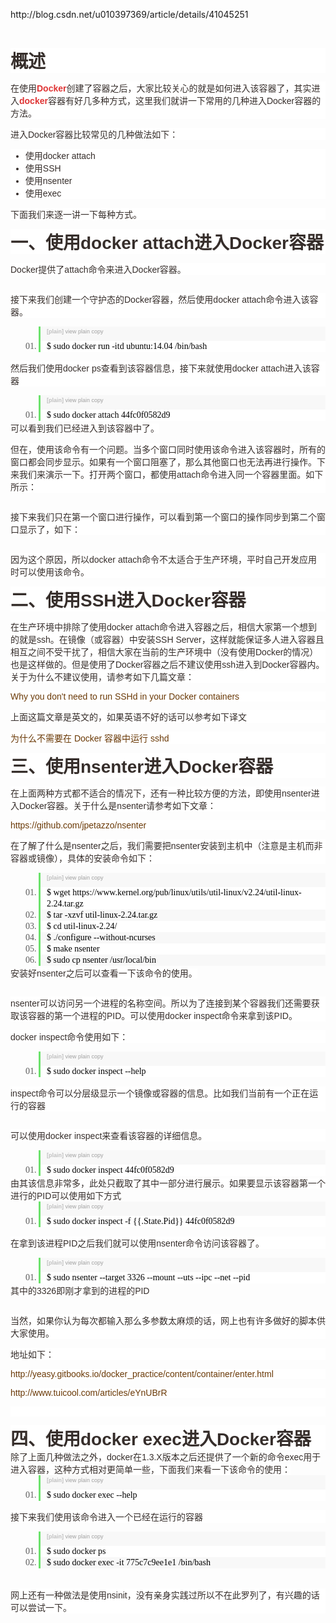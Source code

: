 <p>
	http://blog.csdn.net/u010397369/article/details/41045251
</p>
<p>
	<br />
</p>
<p>
	<h1 style="margin:0px;padding:0px;color:#362E2B;font-family:Arial;white-space:normal;background-color:#FFFFFF;">
		概述
	</h1>
	<p style="color:#362E2B;font-family:Arial;font-size:14px;white-space:normal;background-color:#FFFFFF;">
		在使用<a href="http://lib.csdn.net/base/docker" class="replace_word" title="Docker知识库" target="_blank" style="color:#DF3434;text-decoration-line:none;font-weight:bold;">Docker</a>创建了容器之后，大家比较关心的就是如何进入该容器了，其实进入<a href="http://lib.csdn.net/base/docker" class="replace_word" title="Docker知识库" target="_blank" style="color:#DF3434;text-decoration-line:none;font-weight:bold;">docker</a>容器有好几多种方式，这里我们就讲一下常用的几种进入Docker容器的方法。
	</p>
	<p style="color:#362E2B;font-family:Arial;font-size:14px;white-space:normal;background-color:#FFFFFF;">
		进入Docker容器比较常见的几种做法如下：
	</p>
	<ul style="color:#362E2B;font-family:Arial;font-size:14px;white-space:normal;background-color:#FFFFFF;">
		<li>
			使用docker attach
		</li>
		<li>
			使用SSH
		</li>
		<li>
			使用nsenter
		</li>
		<li>
			使用exec<br />
		</li>
	</ul>
	<p style="color:#362E2B;font-family:Arial;font-size:14px;white-space:normal;background-color:#FFFFFF;">
		下面我们来逐一讲一下每种方式。
	</p>
	<h1 style="margin:0px;padding:0px;color:#362E2B;font-family:Arial;white-space:normal;background-color:#FFFFFF;">
		<a name="t1"></a>一、使用docker attach进入Docker容器
	</h1>
	<p style="color:#362E2B;font-family:Arial;font-size:14px;white-space:normal;background-color:#FFFFFF;">
		Docker提供了attach命令来进入Docker容器。
	</p>
	<p style="color:#362E2B;font-family:Arial;font-size:14px;white-space:normal;background-color:#FFFFFF;">
		<img src="http://img.blog.csdn.net/20141112160853687" alt="" style="border-width:initial;border-style:none;max-width:100%;" />
	</p>
	<p style="color:#362E2B;font-family:Arial;font-size:14px;white-space:normal;background-color:#FFFFFF;">
		接下来我们创建一个守护态的Docker容器，然后使用docker attach命令进入该容器。
	</p>
	<div class="dp-highlighter bg_plain" style="font-family:Consolas, &quot;background-color:#E7E5DC;width:712.797px;overflow-x:auto;overflow-y:hidden;padding-top:1px;position:relative;color:#362E2B;white-space:normal;margin:18px 0px !important;">
		<div class="bar" style="padding-left:45px;">
			<div class="tools" style="padding:3px 8px 10px 10px;font-stretch:normal;font-size:9px;line-height:normal;font-family:Verdana, Geneva, Arial, Helvetica, sans-serif;color:silver;background-color:#F8F8F8;border-left:3px solid #6CE26C;">
				<b>[plain]</b>&nbsp;<a href="http://blog.csdn.net/u010397369/article/details/41045251#" class="ViewSource" title="view plain" target="_blank" style="color:#A0A0A0;text-decoration-line:none;background-image:url(&quot;background-position:left top;background-size:initial;background-repeat:no-repeat;background-attachment:initial;background-origin:initial;background-clip:initial;background-color:inherit;border:none;padding:1px;margin:0px 10px 0px 0px;font-size:9px;display:inline-block;width:16px;height:16px;text-indent:-2000px;">view plain</a><span data-mod="popu_168">&nbsp;<a href="http://blog.csdn.net/u010397369/article/details/41045251#" class="CopyToClipboard" title="copy" target="_blank" style="color:#A0A0A0;text-decoration-line:none;background-image:url(&quot;background-position:left top;background-size:initial;background-repeat:no-repeat;background-attachment:initial;background-origin:initial;background-clip:initial;background-color:inherit;border:none;padding:1px;margin:0px 10px 0px 0px;font-size:9px;display:inline-block;width:16px;height:16px;text-indent:-2000px;">copy</a>
				<div style="position:absolute;left:846px;top:1089px;width:18px;height:18px;z-index:99;">
				</div>
</span><span data-mod="popu_169"></span>
			</div>
		</div>
		<ol start="1" style="padding:0px;border:none;list-style-position:initial;list-style-image:initial;background-color:#FFFFFF;color:#5C5C5C;margin:0px 0px 1px 45px !important;">
			<li class="alt" style="border-top:none;border-right:none;border-bottom:none;border-left:3px solid #6CE26C;border-image:initial;list-style-type:decimal-leading-zero;list-style-image:initial;color:inherit;line-height:18px;margin:0px !important;padding:0px 3px 0px 10px !important;list-style-position:outside !important;">
				<span style="margin:0px;padding:0px;border:none;color:black;background-color:inherit;"><span style="margin:0px;padding:0px;border:none;background-color:inherit;">$&nbsp;sudo&nbsp;docker&nbsp;run&nbsp;-itd&nbsp;ubuntu:14.04&nbsp;/bin/bash&nbsp;&nbsp;</span></span>
			</li>
		</ol>
	</div>
<img src="http://img.blog.csdn.net/20141112161118609" alt="" style="border-width:initial;border-style:none;max-width:100%;color:#362E2B;font-family:Arial;font-size:14px;white-space:normal;background-color:#FFFFFF;" /><span style="color:#362E2B;font-family:Arial;font-size:14px;white-space:normal;background-color:#FFFFFF;"></span>
	<p style="color:#362E2B;font-family:Arial;font-size:14px;white-space:normal;background-color:#FFFFFF;">
		然后我们使用docker ps查看到该容器信息，接下来就使用docker attach进入该容器
	</p>
	<div class="dp-highlighter bg_plain" style="font-family:Consolas, &quot;background-color:#E7E5DC;width:712.797px;overflow-x:auto;overflow-y:hidden;padding-top:1px;position:relative;color:#362E2B;white-space:normal;margin:18px 0px !important;">
		<div class="bar" style="padding-left:45px;">
			<div class="tools" style="padding:3px 8px 10px 10px;font-stretch:normal;font-size:9px;line-height:normal;font-family:Verdana, Geneva, Arial, Helvetica, sans-serif;color:silver;background-color:#F8F8F8;border-left:3px solid #6CE26C;">
				<b>[plain]</b>&nbsp;<a href="http://blog.csdn.net/u010397369/article/details/41045251#" class="ViewSource" title="view plain" target="_blank" style="color:#A0A0A0;text-decoration-line:none;background-image:url(&quot;background-position:left top;background-size:initial;background-repeat:no-repeat;background-attachment:initial;background-origin:initial;background-clip:initial;background-color:inherit;border:none;padding:1px;margin:0px 10px 0px 0px;font-size:9px;display:inline-block;width:16px;height:16px;text-indent:-2000px;">view plain</a><span data-mod="popu_168">&nbsp;<a href="http://blog.csdn.net/u010397369/article/details/41045251#" class="CopyToClipboard" title="copy" target="_blank" style="color:#A0A0A0;text-decoration-line:none;background-image:url(&quot;background-position:left top;background-size:initial;background-repeat:no-repeat;background-attachment:initial;background-origin:initial;background-clip:initial;background-color:inherit;border:none;padding:1px;margin:0px 10px 0px 0px;font-size:9px;display:inline-block;width:16px;height:16px;text-indent:-2000px;">copy</a>
				<div style="position:absolute;left:846px;top:1288px;width:18px;height:18px;z-index:99;">
				</div>
</span><span data-mod="popu_169"></span>
			</div>
		</div>
		<ol start="1" style="padding:0px;border:none;list-style-position:initial;list-style-image:initial;background-color:#FFFFFF;color:#5C5C5C;margin:0px 0px 1px 45px !important;">
			<li class="alt" style="border-top:none;border-right:none;border-bottom:none;border-left:3px solid #6CE26C;border-image:initial;list-style-type:decimal-leading-zero;list-style-image:initial;color:inherit;line-height:18px;margin:0px !important;padding:0px 3px 0px 10px !important;list-style-position:outside !important;">
				<span style="margin:0px;padding:0px;border:none;color:black;background-color:inherit;"><span style="margin:0px;padding:0px;border:none;background-color:inherit;">$&nbsp;sudo&nbsp;docker&nbsp;attach&nbsp;44fc0f0582d9&nbsp;&nbsp;</span></span>
			</li>
		</ol>
	</div>
<img src="http://img.blog.csdn.net/20141112161322515" alt="" style="border-width:initial;border-style:none;max-width:100%;color:#362E2B;font-family:Arial;font-size:14px;white-space:normal;background-color:#FFFFFF;" /><br style="color:#362E2B;font-family:Arial;font-size:14px;white-space:normal;background-color:#FFFFFF;" />
<span style="color:#362E2B;font-family:Arial;font-size:14px;white-space:normal;background-color:#FFFFFF;">可以看到我们已经进入到该容器中了。</span>
	<p style="color:#362E2B;font-family:Arial;font-size:14px;white-space:normal;background-color:#FFFFFF;">
		但在，使用该命令有一个问题。当多个窗口同时使用该命令进入该容器时，所有的窗口都会同步显示。如果有一个窗口阻塞了，那么其他窗口也无法再进行操作。下来我们来演示一下。打开两个窗口，都使用attach命令进入同一个容器里面。如下所示：
	</p>
	<p style="color:#362E2B;font-family:Arial;font-size:14px;white-space:normal;background-color:#FFFFFF;">
		<img src="http://img.blog.csdn.net/20141112161800343" alt="" style="border-width:initial;border-style:none;max-width:100%;" />
	</p>
	<p style="color:#362E2B;font-family:Arial;font-size:14px;white-space:normal;background-color:#FFFFFF;">
		接下来我们只在第一个窗口进行操作，可以看到第一个窗口的操作同步到第二个窗口显示了，如下：
	</p>
	<p style="color:#362E2B;font-family:Arial;font-size:14px;white-space:normal;background-color:#FFFFFF;">
		<img src="http://img.blog.csdn.net/20141112161943118" alt="" style="border-width:initial;border-style:none;max-width:100%;" />
	</p>
	<p style="color:#362E2B;font-family:Arial;font-size:14px;white-space:normal;background-color:#FFFFFF;">
		因为这个原因，所以docker attach命令不太适合于生产环境，平时自己开发应用时可以使用该命令。
	</p>
	<h1 style="margin:0px;padding:0px;color:#362E2B;font-family:Arial;white-space:normal;background-color:#FFFFFF;">
		<a name="t2"></a>二、使用SSH进入Docker容器
	</h1>
	<p style="color:#362E2B;font-family:Arial;font-size:14px;white-space:normal;background-color:#FFFFFF;">
		在生产环境中排除了使用docker attach命令进入容器之后，相信大家第一个想到的就是ssh。在镜像（或容器）中安装SSH Server，这样就能保证多人进入容器且相互之间不受干扰了，相信大家在当前的生产环境中（没有使用Docker的情况）也是这样做的。但是使用了Docker容器之后不建议使用ssh进入到Docker容器内。关于为什么不建议使用，请参考如下几篇文章：
	</p>
	<p style="color:#362E2B;font-family:Arial;font-size:14px;white-space:normal;background-color:#FFFFFF;">
		<a target="_blank" href="http://blog.docker.com/tag/nsenter/" style="color:#6A3906;text-decoration-line:none;">Why you don't need to run SSHd in your Docker containers</a>
	</p>
	<p style="color:#362E2B;font-family:Arial;font-size:14px;white-space:normal;background-color:#FFFFFF;">
		上面这篇文章是英文的，如果英语不好的话可以参考如下译文
	</p>
	<p style="color:#362E2B;font-family:Arial;font-size:14px;white-space:normal;background-color:#FFFFFF;">
		<a target="_blank" href="http://www.oschina.net/translate/why-you-dont-need-to-run-sshd-in-docker?cmp" style="color:#6A3906;text-decoration-line:none;">为什么不需要在 Docker 容器中运行 sshd</a>
	</p>
	<h1 style="margin:0px;padding:0px;color:#362E2B;font-family:Arial;white-space:normal;background-color:#FFFFFF;">
		<a name="t3"></a>三、使用nsenter进入Docker容器
	</h1>
	<p style="color:#362E2B;font-family:Arial;font-size:14px;white-space:normal;background-color:#FFFFFF;">
		在上面两种方式都不适合的情况下，还有一种比较方便的方法，即使用nsenter进入Docker容器。关于什么是nsenter请参考如下文章：
	</p>
	<p style="color:#362E2B;font-family:Arial;font-size:14px;white-space:normal;background-color:#FFFFFF;">
		<a target="_blank" href="https://github.com/jpetazzo/nsenter" style="color:#6A3906;text-decoration-line:none;">https://github.com/jpetazzo/nsenter</a>
	</p>
	<p style="color:#362E2B;font-family:Arial;font-size:14px;white-space:normal;background-color:#FFFFFF;">
		在了解了什么是nsenter之后，我们需要把nsenter安装到主机中（注意是主机而非容器或镜像），具体的安装命令如下：
	</p>
	<div class="dp-highlighter bg_plain" style="font-family:Consolas, &quot;background-color:#E7E5DC;width:712.797px;overflow-x:auto;overflow-y:hidden;padding-top:1px;position:relative;color:#362E2B;white-space:normal;margin:18px 0px !important;">
		<div class="bar" style="padding-left:45px;">
			<div class="tools" style="padding:3px 8px 10px 10px;font-stretch:normal;font-size:9px;line-height:normal;font-family:Verdana, Geneva, Arial, Helvetica, sans-serif;color:silver;background-color:#F8F8F8;border-left:3px solid #6CE26C;">
				<b>[plain]</b>&nbsp;<a href="http://blog.csdn.net/u010397369/article/details/41045251#" class="ViewSource" title="view plain" target="_blank" style="color:#A0A0A0;text-decoration-line:none;background-image:url(&quot;background-position:left top;background-size:initial;background-repeat:no-repeat;background-attachment:initial;background-origin:initial;background-clip:initial;background-color:inherit;border:none;padding:1px;margin:0px 10px 0px 0px;font-size:9px;display:inline-block;width:16px;height:16px;text-indent:-2000px;">view plain</a><span data-mod="popu_168">&nbsp;<a href="http://blog.csdn.net/u010397369/article/details/41045251#" class="CopyToClipboard" title="copy" target="_blank" style="color:#A0A0A0;text-decoration-line:none;background-image:url(&quot;background-position:left top;background-size:initial;background-repeat:no-repeat;background-attachment:initial;background-origin:initial;background-clip:initial;background-color:inherit;border:none;padding:1px;margin:0px 10px 0px 0px;font-size:9px;display:inline-block;width:16px;height:16px;text-indent:-2000px;">copy</a>
				<div style="position:absolute;left:846px;top:2502px;width:18px;height:18px;z-index:99;">
				</div>
</span><span data-mod="popu_169"></span>
			</div>
		</div>
		<ol start="1" style="padding:0px;border:none;list-style-position:initial;list-style-image:initial;background-color:#FFFFFF;color:#5C5C5C;margin:0px 0px 1px 45px !important;">
			<li class="alt" style="border-top:none;border-right:none;border-bottom:none;border-left:3px solid #6CE26C;border-image:initial;list-style-type:decimal-leading-zero;list-style-image:initial;color:inherit;line-height:18px;margin:0px !important;padding:0px 3px 0px 10px !important;list-style-position:outside !important;">
				<span style="margin:0px;padding:0px;border:none;color:black;background-color:inherit;"><span style="margin:0px;padding:0px;border:none;background-color:inherit;">$&nbsp;wget&nbsp;https://www.kernel.org/pub/linux/utils/util-linux/v2.24/util-linux-2.24.tar.gz&nbsp;&nbsp;</span></span>
			</li>
			<li class="" style="border-top:none;border-right:none;border-bottom:none;border-left:3px solid #6CE26C;border-image:initial;list-style-type:decimal-leading-zero;list-style-image:initial;background-color:#F8F8F8;line-height:18px;margin:0px !important;padding:0px 3px 0px 10px !important;list-style-position:outside !important;">
				<span style="margin:0px;padding:0px;border:none;color:black;background-color:inherit;">$&nbsp;tar&nbsp;-xzvf&nbsp;util-linux-2.24.tar.gz&nbsp;&nbsp;</span>
			</li>
			<li class="alt" style="border-top:none;border-right:none;border-bottom:none;border-left:3px solid #6CE26C;border-image:initial;list-style-type:decimal-leading-zero;list-style-image:initial;color:inherit;line-height:18px;margin:0px !important;padding:0px 3px 0px 10px !important;list-style-position:outside !important;">
				<span style="margin:0px;padding:0px;border:none;color:black;background-color:inherit;">$&nbsp;cd&nbsp;util-linux-2.24/&nbsp;&nbsp;</span>
			</li>
			<li class="" style="border-top:none;border-right:none;border-bottom:none;border-left:3px solid #6CE26C;border-image:initial;list-style-type:decimal-leading-zero;list-style-image:initial;background-color:#F8F8F8;line-height:18px;margin:0px !important;padding:0px 3px 0px 10px !important;list-style-position:outside !important;">
				<span style="margin:0px;padding:0px;border:none;color:black;background-color:inherit;">$&nbsp;./configure&nbsp;--without-ncurses&nbsp;&nbsp;</span>
			</li>
			<li class="alt" style="border-top:none;border-right:none;border-bottom:none;border-left:3px solid #6CE26C;border-image:initial;list-style-type:decimal-leading-zero;list-style-image:initial;color:inherit;line-height:18px;margin:0px !important;padding:0px 3px 0px 10px !important;list-style-position:outside !important;">
				<span style="margin:0px;padding:0px;border:none;color:black;background-color:inherit;">$&nbsp;make&nbsp;nsenter&nbsp;&nbsp;</span>
			</li>
			<li class="" style="border-top:none;border-right:none;border-bottom:none;border-left:3px solid #6CE26C;border-image:initial;list-style-type:decimal-leading-zero;list-style-image:initial;background-color:#F8F8F8;line-height:18px;margin:0px !important;padding:0px 3px 0px 10px !important;list-style-position:outside !important;">
				<span style="margin:0px;padding:0px;border:none;color:black;background-color:inherit;">$&nbsp;sudo&nbsp;cp&nbsp;nsenter&nbsp;/usr/local/bin&nbsp;&nbsp;</span>
			</li>
		</ol>
	</div>
<span style="color:#362E2B;font-family:Arial;font-size:14px;white-space:normal;background-color:#FFFFFF;">安装好nsenter之后可以查看一下该命令的使用。</span>
	<p style="color:#362E2B;font-family:Arial;font-size:14px;white-space:normal;background-color:#FFFFFF;">
		<img src="http://img.blog.csdn.net/20141112163549540" alt="" style="border-width:initial;border-style:none;max-width:100%;" />
	</p>
	<p style="color:#362E2B;font-family:Arial;font-size:14px;white-space:normal;background-color:#FFFFFF;">
		nsenter可以访问另一个进程的名称空间。所以为了连接到某个容器我们还需要获取该容器的第一个进程的PID。可以使用docker inspect命令来拿到该PID。
	</p>
	<p style="color:#362E2B;font-family:Arial;font-size:14px;white-space:normal;background-color:#FFFFFF;">
		docker inspect命令使用如下：
	</p>
	<div class="dp-highlighter bg_plain" style="font-family:Consolas, &quot;background-color:#E7E5DC;width:712.797px;overflow-x:auto;overflow-y:hidden;padding-top:1px;position:relative;color:#362E2B;white-space:normal;margin:18px 0px !important;">
		<div class="bar" style="padding-left:45px;">
			<div class="tools" style="padding:3px 8px 10px 10px;font-stretch:normal;font-size:9px;line-height:normal;font-family:Verdana, Geneva, Arial, Helvetica, sans-serif;color:silver;background-color:#F8F8F8;border-left:3px solid #6CE26C;">
				<b>[plain]</b>&nbsp;<a href="http://blog.csdn.net/u010397369/article/details/41045251#" class="ViewSource" title="view plain" target="_blank" style="color:#A0A0A0;text-decoration-line:none;background-image:url(&quot;background-position:left top;background-size:initial;background-repeat:no-repeat;background-attachment:initial;background-origin:initial;background-clip:initial;background-color:inherit;border:none;padding:1px;margin:0px 10px 0px 0px;font-size:9px;display:inline-block;width:16px;height:16px;text-indent:-2000px;">view plain</a><span data-mod="popu_168">&nbsp;<a href="http://blog.csdn.net/u010397369/article/details/41045251#" class="CopyToClipboard" title="copy" target="_blank" style="color:#A0A0A0;text-decoration-line:none;background-image:url(&quot;background-position:left top;background-size:initial;background-repeat:no-repeat;background-attachment:initial;background-origin:initial;background-clip:initial;background-color:inherit;border:none;padding:1px;margin:0px 10px 0px 0px;font-size:9px;display:inline-block;width:16px;height:16px;text-indent:-2000px;">copy</a>
				<div style="position:absolute;left:846px;top:3207px;width:18px;height:18px;z-index:99;">
				</div>
</span><span data-mod="popu_169"></span>
			</div>
		</div>
		<ol start="1" style="padding:0px;border:none;list-style-position:initial;list-style-image:initial;background-color:#FFFFFF;color:#5C5C5C;margin:0px 0px 1px 45px !important;">
			<li class="alt" style="border-top:none;border-right:none;border-bottom:none;border-left:3px solid #6CE26C;border-image:initial;list-style-type:decimal-leading-zero;list-style-image:initial;color:inherit;line-height:18px;margin:0px !important;padding:0px 3px 0px 10px !important;list-style-position:outside !important;">
				<span style="margin:0px;padding:0px;border:none;color:black;background-color:inherit;"><span style="margin:0px;padding:0px;border:none;background-color:inherit;">$&nbsp;sudo&nbsp;docker&nbsp;inspect&nbsp;--help&nbsp;&nbsp;</span></span>
			</li>
		</ol>
	</div>
<img src="http://img.blog.csdn.net/20141112164451454" alt="" style="border-width:initial;border-style:none;max-width:100%;color:#362E2B;font-family:Arial;font-size:14px;white-space:normal;background-color:#FFFFFF;" /><span style="color:#362E2B;font-family:Arial;font-size:14px;white-space:normal;background-color:#FFFFFF;"></span>
	<p style="color:#362E2B;font-family:Arial;font-size:14px;white-space:normal;background-color:#FFFFFF;">
		inspect命令可以分层级显示一个镜像或容器的信息。比如我们当前有一个正在运行的容器
	</p>
	<p style="color:#362E2B;font-family:Arial;font-size:14px;white-space:normal;background-color:#FFFFFF;">
		<img src="http://img.blog.csdn.net/20141112164701308" alt="" style="border-width:initial;border-style:none;max-width:100%;" />
	</p>
	<p style="color:#362E2B;font-family:Arial;font-size:14px;white-space:normal;background-color:#FFFFFF;">
		可以使用docker inspect来查看该容器的详细信息。
	</p>
	<div class="dp-highlighter bg_plain" style="font-family:Consolas, &quot;background-color:#E7E5DC;width:712.797px;overflow-x:auto;overflow-y:hidden;padding-top:1px;position:relative;color:#362E2B;white-space:normal;margin:18px 0px !important;">
		<div class="bar" style="padding-left:45px;">
			<div class="tools" style="padding:3px 8px 10px 10px;font-stretch:normal;font-size:9px;line-height:normal;font-family:Verdana, Geneva, Arial, Helvetica, sans-serif;color:silver;background-color:#F8F8F8;border-left:3px solid #6CE26C;">
				<b>[plain]</b>&nbsp;<a href="http://blog.csdn.net/u010397369/article/details/41045251#" class="ViewSource" title="view plain" target="_blank" style="color:#A0A0A0;text-decoration-line:none;background-image:url(&quot;background-position:left top;background-size:initial;background-repeat:no-repeat;background-attachment:initial;background-origin:initial;background-clip:initial;background-color:inherit;border:none;padding:1px;margin:0px 10px 0px 0px;font-size:9px;display:inline-block;width:16px;height:16px;text-indent:-2000px;">view plain</a><span data-mod="popu_168">&nbsp;<a href="http://blog.csdn.net/u010397369/article/details/41045251#" class="CopyToClipboard" title="copy" target="_blank" style="color:#A0A0A0;text-decoration-line:none;background-image:url(&quot;background-position:left top;background-size:initial;background-repeat:no-repeat;background-attachment:initial;background-origin:initial;background-clip:initial;background-color:inherit;border:none;padding:1px;margin:0px 10px 0px 0px;font-size:9px;display:inline-block;width:16px;height:16px;text-indent:-2000px;">copy</a>
				<div style="position:absolute;left:846px;top:3603px;width:18px;height:18px;z-index:99;">
				</div>
</span><span data-mod="popu_169"></span>
			</div>
		</div>
		<ol start="1" style="padding:0px;border:none;list-style-position:initial;list-style-image:initial;background-color:#FFFFFF;color:#5C5C5C;margin:0px 0px 1px 45px !important;">
			<li class="alt" style="border-top:none;border-right:none;border-bottom:none;border-left:3px solid #6CE26C;border-image:initial;list-style-type:decimal-leading-zero;list-style-image:initial;color:inherit;line-height:18px;margin:0px !important;padding:0px 3px 0px 10px !important;list-style-position:outside !important;">
				<span style="margin:0px;padding:0px;border:none;color:black;background-color:inherit;"><span style="margin:0px;padding:0px;border:none;background-color:inherit;">$&nbsp;sudo&nbsp;docker&nbsp;inspect&nbsp;44fc0f0582d9&nbsp;&nbsp;</span></span>
			</li>
		</ol>
	</div>
<img src="http://img.blog.csdn.net/20141112164820057" alt="" style="border-width:initial;border-style:none;max-width:100%;color:#362E2B;font-family:Arial;font-size:14px;white-space:normal;background-color:#FFFFFF;" /><br style="color:#362E2B;font-family:Arial;font-size:14px;white-space:normal;background-color:#FFFFFF;" />
<span style="color:#362E2B;font-family:Arial;font-size:14px;white-space:normal;background-color:#FFFFFF;">由其该信息非常多，此处只截取了其中一部分进行展示。如果要显示该容器第一个进行的PID可以使用如下方式</span>
	<div class="dp-highlighter bg_plain" style="font-family:Consolas, &quot;background-color:#E7E5DC;width:712.797px;overflow-x:auto;overflow-y:hidden;padding-top:1px;position:relative;color:#362E2B;white-space:normal;margin:18px 0px !important;">
		<div class="bar" style="padding-left:45px;">
			<div class="tools" style="padding:3px 8px 10px 10px;font-stretch:normal;font-size:9px;line-height:normal;font-family:Verdana, Geneva, Arial, Helvetica, sans-serif;color:silver;background-color:#F8F8F8;border-left:3px solid #6CE26C;">
				<b>[plain]</b>&nbsp;<a href="http://blog.csdn.net/u010397369/article/details/41045251#" class="ViewSource" title="view plain" target="_blank" style="color:#A0A0A0;text-decoration-line:none;background-image:url(&quot;background-position:left top;background-size:initial;background-repeat:no-repeat;background-attachment:initial;background-origin:initial;background-clip:initial;background-color:inherit;border:none;padding:1px;margin:0px 10px 0px 0px;font-size:9px;display:inline-block;width:16px;height:16px;text-indent:-2000px;">view plain</a><span data-mod="popu_168">&nbsp;<a href="http://blog.csdn.net/u010397369/article/details/41045251#" class="CopyToClipboard" title="copy" target="_blank" style="color:#A0A0A0;text-decoration-line:none;background-image:url(&quot;background-position:left top;background-size:initial;background-repeat:no-repeat;background-attachment:initial;background-origin:initial;background-clip:initial;background-color:inherit;border:none;padding:1px;margin:0px 10px 0px 0px;font-size:9px;display:inline-block;width:16px;height:16px;text-indent:-2000px;">copy</a>
				<div style="position:absolute;left:846px;top:4067px;width:18px;height:18px;z-index:99;">
				</div>
</span><span data-mod="popu_169"></span>
			</div>
		</div>
		<ol start="1" style="padding:0px;border:none;list-style-position:initial;list-style-image:initial;background-color:#FFFFFF;color:#5C5C5C;margin:0px 0px 1px 45px !important;">
			<li class="alt" style="border-top:none;border-right:none;border-bottom:none;border-left:3px solid #6CE26C;border-image:initial;list-style-type:decimal-leading-zero;list-style-image:initial;color:inherit;line-height:18px;margin:0px !important;padding:0px 3px 0px 10px !important;list-style-position:outside !important;">
				<span style="margin:0px;padding:0px;border:none;color:black;background-color:inherit;"><span style="margin:0px;padding:0px;border:none;background-color:inherit;">$&nbsp;sudo&nbsp;docker&nbsp;inspect&nbsp;-f&nbsp;{{.State.Pid}}&nbsp;44fc0f0582d9&nbsp;&nbsp;</span></span>
			</li>
		</ol>
	</div>
<img src="http://img.blog.csdn.net/20141112165049131" alt="" style="border-width:initial;border-style:none;max-width:100%;color:#362E2B;font-family:Arial;font-size:14px;white-space:normal;background-color:#FFFFFF;" /><span style="color:#362E2B;font-family:Arial;font-size:14px;white-space:normal;background-color:#FFFFFF;"></span>
	<p style="color:#362E2B;font-family:Arial;font-size:14px;white-space:normal;background-color:#FFFFFF;">
		在拿到该进程PID之后我们就可以使用nsenter命令访问该容器了。
	</p>
	<div class="dp-highlighter bg_plain" style="font-family:Consolas, &quot;background-color:#E7E5DC;width:712.797px;overflow-x:auto;overflow-y:hidden;padding-top:1px;position:relative;color:#362E2B;white-space:normal;margin:18px 0px !important;">
		<div class="bar" style="padding-left:45px;">
			<div class="tools" style="padding:3px 8px 10px 10px;font-stretch:normal;font-size:9px;line-height:normal;font-family:Verdana, Geneva, Arial, Helvetica, sans-serif;color:silver;background-color:#F8F8F8;border-left:3px solid #6CE26C;">
				<b>[plain]</b>&nbsp;<a href="http://blog.csdn.net/u010397369/article/details/41045251#" class="ViewSource" title="view plain" target="_blank" style="color:#A0A0A0;text-decoration-line:none;background-image:url(&quot;background-position:left top;background-size:initial;background-repeat:no-repeat;background-attachment:initial;background-origin:initial;background-clip:initial;background-color:inherit;border:none;padding:1px;margin:0px 10px 0px 0px;font-size:9px;display:inline-block;width:16px;height:16px;text-indent:-2000px;">view plain</a><span data-mod="popu_168">&nbsp;<a href="http://blog.csdn.net/u010397369/article/details/41045251#" class="CopyToClipboard" title="copy" target="_blank" style="color:#A0A0A0;text-decoration-line:none;background-image:url(&quot;background-position:left top;background-size:initial;background-repeat:no-repeat;background-attachment:initial;background-origin:initial;background-clip:initial;background-color:inherit;border:none;padding:1px;margin:0px 10px 0px 0px;font-size:9px;display:inline-block;width:16px;height:16px;text-indent:-2000px;">copy</a>
				<div style="position:absolute;left:846px;top:4273px;width:18px;height:18px;z-index:99;">
				</div>
</span><span data-mod="popu_169"></span>
			</div>
		</div>
		<ol start="1" style="padding:0px;border:none;list-style-position:initial;list-style-image:initial;background-color:#FFFFFF;color:#5C5C5C;margin:0px 0px 1px 45px !important;">
			<li class="alt" style="border-top:none;border-right:none;border-bottom:none;border-left:3px solid #6CE26C;border-image:initial;list-style-type:decimal-leading-zero;list-style-image:initial;color:inherit;line-height:18px;margin:0px !important;padding:0px 3px 0px 10px !important;list-style-position:outside !important;">
				<span style="margin:0px;padding:0px;border:none;color:black;background-color:inherit;"><span style="margin:0px;padding:0px;border:none;background-color:inherit;">$&nbsp;sudo&nbsp;nsenter&nbsp;--target&nbsp;3326&nbsp;--mount&nbsp;--uts&nbsp;--ipc&nbsp;--net&nbsp;--pid&nbsp;&nbsp;</span></span>
			</li>
		</ol>
	</div>
<span style="color:#362E2B;font-family:Arial;font-size:14px;white-space:normal;background-color:#FFFFFF;">其中的3326即刚才拿到的进程的PID</span>
	<p style="color:#362E2B;font-family:Arial;font-size:14px;white-space:normal;background-color:#FFFFFF;">
		<img src="http://img.blog.csdn.net/20141112165415520" alt="" style="border-width:initial;border-style:none;max-width:100%;" />
	</p>
	<p style="color:#362E2B;font-family:Arial;font-size:14px;white-space:normal;background-color:#FFFFFF;">
		当然，如果你认为每次都输入那么多参数太麻烦的话，网上也有许多做好的脚本供大家使用。
	</p>
	<p style="color:#362E2B;font-family:Arial;font-size:14px;white-space:normal;background-color:#FFFFFF;">
		地址如下：
	</p>
	<p style="color:#362E2B;font-family:Arial;font-size:14px;white-space:normal;background-color:#FFFFFF;">
		<a target="_blank" href="http://yeasy.gitbooks.io/docker_practice/content/container/enter.html" style="color:#6A3906;text-decoration-line:none;">http://yeasy.gitbooks.io/docker_practice/content/container/enter.html</a>
	</p>
	<p style="color:#362E2B;font-family:Arial;font-size:14px;white-space:normal;background-color:#FFFFFF;">
		<a target="_blank" href="http://www.tuicool.com/articles/eYnUBrR" style="color:#6A3906;text-decoration-line:none;">http://www.tuicool.com/articles/eYnUBrR</a>
	</p>
	<p style="color:#362E2B;font-family:Arial;font-size:14px;white-space:normal;background-color:#FFFFFF;">
		<br />
	</p>
	<h1 style="margin:0px;padding:0px;color:#362E2B;font-family:Arial;white-space:normal;background-color:#FFFFFF;">
		<a name="t4"></a>四、使用docker exec进入Docker容器
	</h1>
<span style="color:#362E2B;font-family:Arial;font-size:14px;white-space:normal;background-color:#FFFFFF;">除了上面几种做法之外，docker在1.3.X版本之后还提供了一个新的命令exec用于进入容器，这种方式相对更简单一些，下面我们来看一下该命令的使用：</span>
	<div class="dp-highlighter bg_plain" style="font-family:Consolas, &quot;background-color:#E7E5DC;width:712.797px;overflow-x:auto;overflow-y:hidden;padding-top:1px;position:relative;color:#362E2B;white-space:normal;margin:18px 0px !important;">
		<div class="bar" style="padding-left:45px;">
			<div class="tools" style="padding:3px 8px 10px 10px;font-stretch:normal;font-size:9px;line-height:normal;font-family:Verdana, Geneva, Arial, Helvetica, sans-serif;color:silver;background-color:#F8F8F8;border-left:3px solid #6CE26C;">
				<b>[plain]</b>&nbsp;<a href="http://blog.csdn.net/u010397369/article/details/41045251#" class="ViewSource" title="view plain" target="_blank" style="color:#A0A0A0;text-decoration-line:none;background-image:url(&quot;background-position:left top;background-size:initial;background-repeat:no-repeat;background-attachment:initial;background-origin:initial;background-clip:initial;background-color:inherit;border:none;padding:1px;margin:0px 10px 0px 0px;font-size:9px;display:inline-block;width:16px;height:16px;text-indent:-2000px;">view plain</a><span data-mod="popu_168">&nbsp;<a href="http://blog.csdn.net/u010397369/article/details/41045251#" class="CopyToClipboard" title="copy" target="_blank" style="color:#A0A0A0;text-decoration-line:none;background-image:url(&quot;background-position:left top;background-size:initial;background-repeat:no-repeat;background-attachment:initial;background-origin:initial;background-clip:initial;background-color:inherit;border:none;padding:1px;margin:0px 10px 0px 0px;font-size:9px;display:inline-block;width:16px;height:16px;text-indent:-2000px;">copy</a>
				<div style="position:absolute;left:846px;top:4774px;width:18px;height:18px;z-index:99;">
				</div>
</span><span data-mod="popu_169"></span>
			</div>
		</div>
		<ol start="1" style="padding:0px;border:none;list-style-position:initial;list-style-image:initial;background-color:#FFFFFF;color:#5C5C5C;margin:0px 0px 1px 45px !important;">
			<li class="alt" style="border-top:none;border-right:none;border-bottom:none;border-left:3px solid #6CE26C;border-image:initial;list-style-type:decimal-leading-zero;list-style-image:initial;color:inherit;line-height:18px;margin:0px !important;padding:0px 3px 0px 10px !important;list-style-position:outside !important;">
				<span style="margin:0px;padding:0px;border:none;color:black;background-color:inherit;"><span style="margin:0px;padding:0px;border:none;background-color:inherit;">$&nbsp;sudo&nbsp;docker&nbsp;exec&nbsp;--help&nbsp;&nbsp;</span></span>
			</li>
		</ol>
	</div>
<img src="http://img.blog.csdn.net/20150105125735137" alt="" style="border-width:initial;border-style:none;max-width:100%;color:#362E2B;font-family:Arial;font-size:14px;white-space:normal;background-color:#FFFFFF;" /><span style="color:#362E2B;font-family:Arial;font-size:14px;white-space:normal;background-color:#FFFFFF;"></span>
	<p style="color:#362E2B;font-family:Arial;font-size:14px;white-space:normal;background-color:#FFFFFF;">
		接下来我们使用该命令进入一个已经在运行的容器
	</p>
	<div class="dp-highlighter bg_plain" style="font-family:Consolas, &quot;background-color:#E7E5DC;width:712.797px;overflow-x:auto;overflow-y:hidden;padding-top:1px;position:relative;color:#362E2B;white-space:normal;margin:18px 0px !important;">
		<div class="bar" style="padding-left:45px;">
			<div class="tools" style="padding:3px 8px 10px 10px;font-stretch:normal;font-size:9px;line-height:normal;font-family:Verdana, Geneva, Arial, Helvetica, sans-serif;color:silver;background-color:#F8F8F8;border-left:3px solid #6CE26C;">
				<b>[plain]</b>&nbsp;<a href="http://blog.csdn.net/u010397369/article/details/41045251#" class="ViewSource" title="view plain" target="_blank" style="color:#A0A0A0;text-decoration-line:none;background-image:url(&quot;background-position:left top;background-size:initial;background-repeat:no-repeat;background-attachment:initial;background-origin:initial;background-clip:initial;background-color:inherit;border:none;padding:1px;margin:0px 10px 0px 0px;font-size:9px;display:inline-block;width:16px;height:16px;text-indent:-2000px;">view plain</a><span data-mod="popu_168">&nbsp;<a href="http://blog.csdn.net/u010397369/article/details/41045251#" class="CopyToClipboard" title="copy" target="_blank" style="color:#A0A0A0;text-decoration-line:none;background-image:url(&quot;background-position:left top;background-size:initial;background-repeat:no-repeat;background-attachment:initial;background-origin:initial;background-clip:initial;background-color:inherit;border:none;padding:1px;margin:0px 10px 0px 0px;font-size:9px;display:inline-block;width:16px;height:16px;text-indent:-2000px;">copy</a>
				<div style="position:absolute;left:846px;top:5079px;width:18px;height:18px;z-index:99;">
				</div>
</span><span data-mod="popu_169"></span>
			</div>
		</div>
		<ol start="1" style="padding:0px;border:none;list-style-position:initial;list-style-image:initial;background-color:#FFFFFF;color:#5C5C5C;margin:0px 0px 1px 45px !important;">
			<li class="alt" style="border-top:none;border-right:none;border-bottom:none;border-left:3px solid #6CE26C;border-image:initial;list-style-type:decimal-leading-zero;list-style-image:initial;color:inherit;line-height:18px;margin:0px !important;padding:0px 3px 0px 10px !important;list-style-position:outside !important;">
				<span style="margin:0px;padding:0px;border:none;color:black;background-color:inherit;"><span style="margin:0px;padding:0px;border:none;background-color:inherit;">$&nbsp;sudo&nbsp;docker&nbsp;ps&nbsp;&nbsp;</span></span>
			</li>
			<li class="" style="border-top:none;border-right:none;border-bottom:none;border-left:3px solid #6CE26C;border-image:initial;list-style-type:decimal-leading-zero;list-style-image:initial;background-color:#F8F8F8;line-height:18px;margin:0px !important;padding:0px 3px 0px 10px !important;list-style-position:outside !important;">
				<span style="margin:0px;padding:0px;border:none;color:black;background-color:inherit;">$&nbsp;sudo&nbsp;docker&nbsp;exec&nbsp;-it&nbsp;775c7c9ee1e1&nbsp;/bin/bash&nbsp;&nbsp;</span>
			</li>
		</ol>
	</div>
<img src="http://img.blog.csdn.net/20150105130038079" alt="" style="border-width:initial;border-style:none;max-width:100%;color:#362E2B;font-family:Arial;font-size:14px;white-space:normal;background-color:#FFFFFF;" /><br style="color:#362E2B;font-family:Arial;font-size:14px;white-space:normal;background-color:#FFFFFF;" />
<br style="color:#362E2B;font-family:Arial;font-size:14px;white-space:normal;background-color:#FFFFFF;" />
	<p style="color:#362E2B;font-family:Arial;font-size:14px;white-space:normal;background-color:#FFFFFF;">
		网上还有一种做法是使用nsinit，没有亲身实践过所以不在此罗列了，有兴趣的话可以尝试一下。
	</p>
</p>